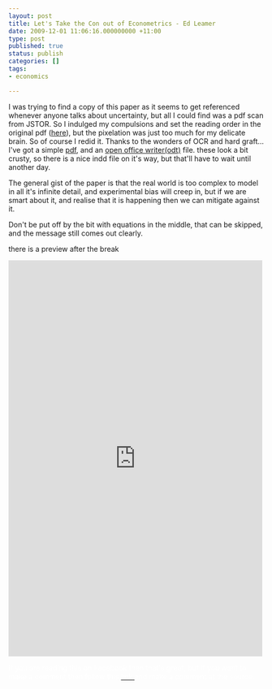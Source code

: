 ```yaml
---
layout: post
title: Let's Take the Con out of Econometrics - Ed Leamer
date: 2009-12-01 11:06:16.000000000 +11:00
type: post
published: true
status: publish
categories: []
tags:
- economics

---
```

<p>I was trying to find a copy of this paper as it seems to get referenced whenever anyone talks about uncertainty, but all I could find was a pdf scan from JSTOR. So I indulged my compulsions and set the reading order in the original pdf (<a title="Ed Leamer_Let's Take the Con Out of Econometrics" href="http://www.notionparallax.co.uk/wordpress/wp-content/uploads/2009/12/Ed-Leamer_Lets-Take-the-Con-Out-of-Econometrics.pdf">here</a>), but the pixelation was just too much for my delicate brain. So of course I redid it. Thanks to the wonders of OCR and hard graft... I've got a simple <a href="http://www.notionparallax.co.uk/wordpress/wp-content/uploads/2009/12/Ed-Leamer_Lets-Take-the-Con-Out-of-Econometrics-retyped.pdf">pdf</a>, and an <a href="http://www.notionparallax.co.uk/wordpress/wp-content/uploads/2009/12/Lets-Take-the-Con-out-of-Econometrics.odt">open office writer(odt)</a> file. these look a bit crusty, so there is a nice indd file on it's way, but that'll have to wait until another day.</p>
<p>The general gist of the paper is that the real world is too complex to model in all it's infinite detail, and experimental bias will creep in, but if we are smart about it, and realise that it is happening then we can mitigate against it. </p>
<p>Don't be put off by the bit with equations in the middle, that can be skipped, and the message still comes out clearly.</p>
<p>there is a preview after the break </p>
<p><iframe src="http://docs.google.com/viewer?url=http%3A%2F%2Fwww.notionparallax.co.uk%2Fblog%2Fwp-content%2Fuploads%2F2009%2F12%2FEd-Leamer_Lets-Take-the-Con-Out-of-Econometrics-retyped.pdf&embedded=true" width="500" height="780" style="border: none;">
There really should be an iframe here :(
</iframe></p>
<p><span style="color: #ffffff;">If you are reading this on Facebook then that's great, but if you want to make a comment then follow this </span><a href="http://www.notionparallax.co.uk/wordpress/index.php/2009/12/lets-take-the-con-out-of-econometrics-ed-leamer/"><span style="color: #ffffff;">link </span></a><span style="color: #ffffff;">and make a comment at the source.</span></p>
